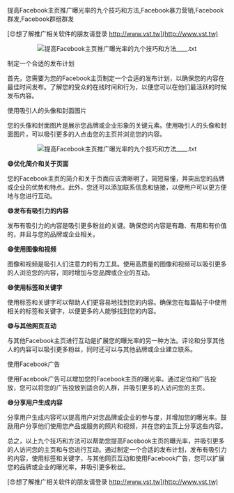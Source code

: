 提高Facebook主页推广曝光率的九个技巧和方法,Facebook暴力营销,Facebook群发,Facebook群组群发

[😍想了解推广相关软件的朋友请登录 http://www.vst.tw](http://www.vst.tw)

 <center><img src="https://vst.tw/MP4/tuiguang/png/4.png" alt="提高Facebook主页推广曝光率的九个技巧和方法____.txt"></center>

制定一个合适的发布计划

首先，您需要为您的Facebook主页制定一个合适的发布计划，以确保您的内容在最佳时间发布。了解您的受众的在线时间和行为，以便您可以在他们最活跃的时候发布内容。

使用吸引人的头像和封面图片

您的头像和封面图片是展示您品牌或企业形象的关键元素。使用吸引人的头像和封面图片，可以吸引更多的人点击您的主页并浏览您的内容。

 <center><img src="https://vst.tw/MP4/tuiguang/png/4.png" alt="提高Facebook主页推广曝光率的九个技巧和方法____.txt"></center>

**😄优化简介和关于页面**

您的Facebook主页的简介和关于页面应该清晰明了，简短易懂，并突出您的品牌或企业的优势和特点。此外，您还可以添加联系信息和链接，以便用户可以更方便地与您进行互动。

**😄发布有吸引力的内容**

发布有吸引力的内容是吸引更多粉丝的关键。确保您的内容是有趣、有用和有价值的，并且与您的品牌或企业相关。

**😄使用图像和视频**

图像和视频是吸引人们注意力的有力工具。使用高质量的图像和视频可以吸引更多的人浏览您的内容，同时增加与您品牌或企业的互动。

**😄使用标签和关键字**

使用标签和关键字可以帮助人们更容易地找到您的内容。确保您在每篇帖子中使用相关的标签和关键字，以便更多的人能够找到您的内容。

**😄与其他网页互动**

与其他Facebook主页进行互动是扩展您的曝光率的另一种方法。评论和分享其他人的内容可以吸引更多粉丝，同时还可以与其他品牌或企业建立联系。

使用Facebook广告

使用Facebook广告可以增加您的Facebook主页的曝光率。通过定位和广告投放，您可以将您的广告投放到适合的人群，并吸引更多的人访问您的主页。

**😄分享用户生成内容**

分享用户生成内容可以提高用户对您品牌或企业的参与度，并增加您的曝光率。鼓励用户分享他们使用您产品或服务的照片和视频，并在您的主页上分享这些内容。

总之，以上九个技巧和方法可以帮助您提高Facebook主页的曝光率，并吸引更多的人访问您的主页和与您进行互动。通过制定一个合适的发布计划，发布有吸引力的内容，使用标签和关键字，与其他网页互动和使用Facebook广告，您可以扩展您的品牌或企业的曝光率，并吸引更多粉丝。

[😍想了解推广相关软件的朋友请登录 http://www.vst.tw](http://www.vst.tw)



